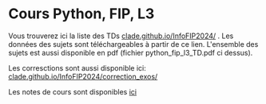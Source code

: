 # Cours Python, FIP, L3

Vous trouverez ici la liste des TDs [clade.github.io/InfoFIP2024/](https://clade.github.io/InfoFIP2024/) . Les données des sujets sont téléchargeables à partir de ce lien. 
L'ensemble des sujets est aussi disponible en pdf (fichier python_fip_l3_TD.pdf ci dessus). 

Les corresctions sont aussi disponible ici: [clade.github.io/InfoFIP2024/correction_exos/](https://clade.github.io/InfoFIP2024/correction_exos/)

Les notes de cours sont disponibles [ici](https://clade.github.io/python_pour_scientifique/)



